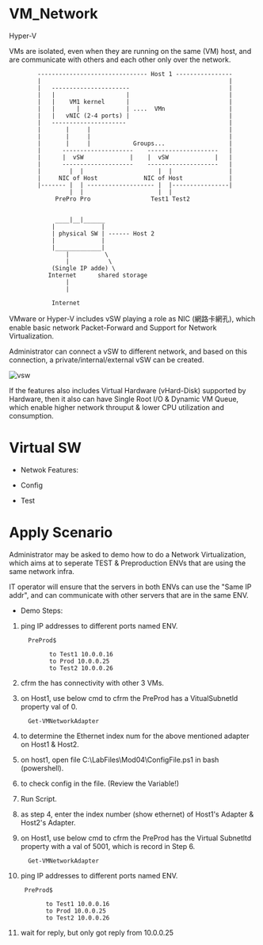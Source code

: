 # VM_Network
Hyper-V

VMs are isolated, even when they are running on the same (VM) host, and are communicate with others and each other only over the network.

            ------------------------------- Host 1 ----------------
            |                                                     |
            |   ----------------------                            |
            |   |                    |                            |
            |   |    VM1 kernel      |                            |
            |   |      |             | ....  VMn                  |
            |   |   vNIC (2-4 ports) |                            |
            |   ---------------------                             |
            |       |     |                                       |
            |       |     |                                       |
            |       |     |            Groups...                  |
            |      --------------------    --------------------   |
            |      |  vSW             |    |  vSW             |   |
            |      --------------------    --------------------   |
            |        |  |                     |  |                |
            |     NIC of Host             NIC of Host             |
            |------- |  | ------------------- |  |----------------|
                     |  |                     |  |
                 PrePro Pro                 Test1 Test2 
                  
            
                 ____|__|______
                |             | 
                | physical SW | ------ Host 2 
                |             | 
                |_____________| 
                    |          \
                    |           \
                (Single IP adde) \
               Internet      shared storage
                    |
                    |
                
                Internet
               

VMware or Hyper-V includes vSW playing a role as NIC (網路卡網孔), which enable basic network Packet-Forward and Support for Network Virtualization.

Administrator can connect a vSW to different network, and based on this connection, a private/internal/external vSW can be created.


![vsw](https://www.nakivo.com/blog/wp-content/uploads/2018/07/Virtual-switches-of-an-ESXi-host-1024x901.png)


If the features also includes Virtual Hardware (vHard-Disk) supported by Hardware, then it also can have Single Root I/O & Dynamic VM Queue, which enable higher network throuput & lower CPU utilization and consumption.


# Virtual SW


* Netwok Features:


* Config


* Test

# Apply Scenario

Administrator may be asked to demo how to do a Network Virtualization, which aims at to seperate TEST & Preproduction ENVs that are using the same network infra.

IT operator will ensure that the servers in both ENVs can use the "Same IP addr", and can communicate with other servers that are in the same ENV.

* Demo Steps:

1. ping IP addresses to different ports named ENV.

         PreProd$
         
               to Test1 10.0.0.16
               to Prod 10.0.0.25
               to Test2 10.0.0.26

2. cfrm the  has connectivity with other 3 VMs.

3. on Host1, use below cmd to cfrm the PreProd has a VitualSubnetld property val of 0. 

         Get-VMNetworkAdapter

4. to determine the Ethernet index num for the above mentioned adapter on Host1 & Host2.

5. on host1, open file C:\LabFiles\Mod04\ConfigFile.ps1 in bash (powershell).

6. to check config in the file. (Review the Variable!)

7. Run Script.

8. as step 4, enter the index number (show ethernet) of Host1's Adapter & Host2's Adapter.

9. on Host1, use below cmd to cfrm the PreProd has the Virtual Subnetltd property with a val of 5001, which is record in Step 6.

         Get-VMNetworkAdapter

10. ping IP addresses to different ports named ENV.

         PreProd$
         
               to Test1 10.0.0.16
               to Prod 10.0.0.25
               to Test2 10.0.0.26

11. wait for reply, but only got reply from 10.0.0.25
